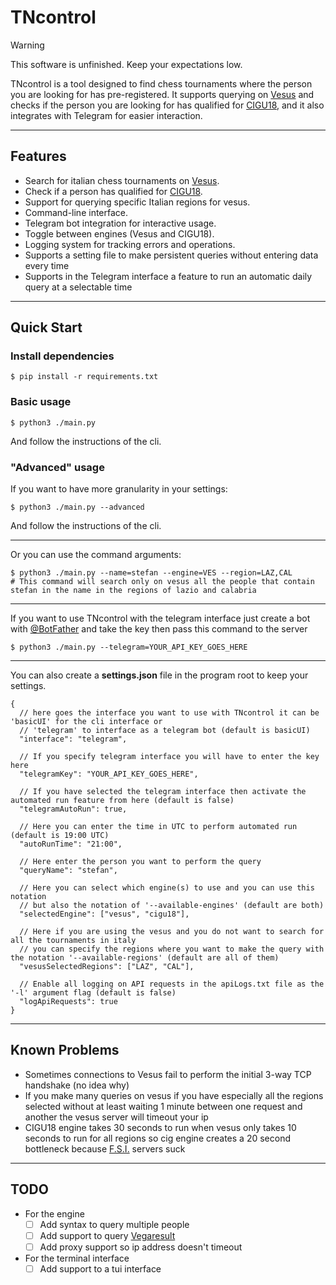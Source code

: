 # TNcontrol

> [!WARNING]
> This software is unfinished. Keep your expectations low.

TNcontrol is a tool designed to find chess tournaments where the person you are looking for has pre-registered. It supports querying on [Vesus](https://vesus.org/) and checks if the person you are looking for has qualified for [CIGU18](https://it.wikipedia.org/wiki/Campionato_italiano_giovanile_di_scacchi), and it also integrates with Telegram for easier interaction.

---

## Features

- Search for italian chess tournaments on [Vesus](https://vesus.org/).
- Check if a person has qualified for [CIGU18](https://it.wikipedia.org/wiki/Campionato_italiano_giovanile_di_scacchi).
- Support for querying specific Italian regions for vesus.
- Command-line interface.
- Telegram bot integration for interactive usage.
- Toggle between engines (Vesus and CIGU18).
- Logging system for tracking errors and operations.
- Supports a setting file to make persistent queries without entering data every time
- Supports in the Telegram interface a feature to run an automatic daily query at a selectable time

---

## Quick Start

### Install dependencies

```console
$ pip install -r requirements.txt
```

### Basic usage

```console
$ python3 ./main.py
```

And follow the instructions of the cli.

### "Advanced" usage

If you want to have more granularity in your settings:

```console
$ python3 ./main.py --advanced
```

And follow the instructions of the cli.

---

Or you can use the command arguments:

```console
$ python3 ./main.py --name=stefan --engine=VES --region=LAZ,CAL
# This command will search only on vesus all the people that contain stefan in the name in the regions of lazio and calabria
```

---

If you want to use TNcontrol with the telegram interface just create a bot with [@BotFather](https://telegram.me/BotFather) and take the key then pass this command to the server

```console
$ python3 ./main.py --telegram=YOUR_API_KEY_GOES_HERE
```

---

You can also create a **settings.json** file in the program root to keep your settings.
```json5
{
  // here goes the interface you want to use with TNcontrol it can be 'basicUI' for the cli interface or
  // 'telegram' to interface as a telegram bot (default is basicUI)
  "interface": "telegram",

  // If you specify telegram interface you will have to enter the key here
  "telegramKey": "YOUR_API_KEY_GOES_HERE",
    
  // If you have selected the telegram interface then activate the automated run feature from here (default is false)
  "telegramAutoRun": true,
    
  // Here you can enter the time in UTC to perform automated run (default is 19:00 UTC)
  "autoRunTime": "21:00",
    
  // Here enter the person you want to perform the query
  "queryName": "stefan",
    
  // Here you can select which engine(s) to use and you can use this notation
  // but also the notation of '--available-engines' (default are both)
  "selectedEngine": ["vesus", "cigu18"],
    
  // Here if you are using the vesus and you do not want to search for all the tournaments in italy 
  // you can specify the regions where you want to make the query with the notation '--available-regions' (default are all of them)
  "vesusSelectedRegions": ["LAZ", "CAL"],
    
  // Enable all logging on API requests in the apiLogs.txt file as the '-l' argument flag (default is false)
  "logApiRequests": true
}
```

---

## Known Problems

- Sometimes connections to Vesus fail to perform the initial 3-way TCP handshake (no idea why)
- If you make many queries on vesus if you have especially all the regions selected without at least waiting 1 minute between one request and another the vesus server will timeout your ip
- CIGU18 engine takes 30 seconds to run when vesus only takes 10 seconds to run for all regions so cig engine creates a 20 second bottleneck because [F.S.I.](https://en.wikipedia.org/wiki/Italian_Chess_Federation) servers suck

---

## TODO

- For the engine
  - [ ] Add syntax to query multiple people
  - [ ] Add support to query [Vegaresult](https://www.vegaresult.com/it/tournaments.php)
  - [ ] Add proxy support so ip address doesn't timeout

- For the terminal interface
  - [ ] Add support to a tui interface